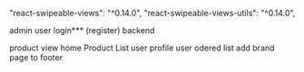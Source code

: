 
"react-swipeable-views": "^0.14.0",
"react-swipeable-views-utils": "^0.14.0",

admin
user login*** (register)
backend


product view 
home
Product List
user profile
user odered list
add brand page to footer
